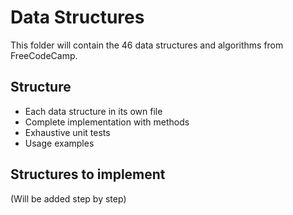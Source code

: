 # Data Structures

This folder will contain the 46 data structures and algorithms from
FreeCodeCamp.

## Structure

- Each data structure in its own file
- Complete implementation with methods
- Exhaustive unit tests
- Usage examples

## Structures to implement

(Will be added step by step)

